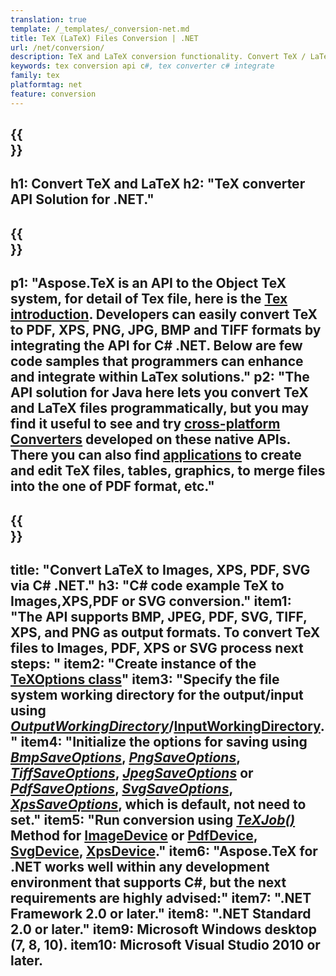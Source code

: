 ```yaml
---
translation: true
template: /_templates/_conversion-net.md
title: TeX (LaTeX) Files Conversion | .NET
url: /net/conversion/
description: TeX and LaTeX conversion functionality. Convert TeX / LaTeX files to PDF, SVG, XPS, and image formats including PNG, JPEG, TIFF, and BMP using this .NET API solution.
keywords: tex conversion api c#, tex converter c# integrate
family: tex
platformtag: net
feature: conversion
---
```


{{<section banner>}}
---
h1: Convert TeX and LaTeX 
h2: "TeX converter API Solution for .NET."
---

{{<section overview>}}
---
p1: "Aspose.TeX is an API to the Object TeX system, for detail of Tex file, here is the [Tex introduction](https://docs.aspose.com/tex/cpp/what-is-tex/). Developers can easily convert TeX to PDF, XPS, PNG, JPG, BMP and TIFF formats by integrating the API for C# .NET. Below are few code samples that programmers can enhance and integrate within LaTex solutions."
p2: "The API solution for Java here lets you convert TeX and LaTeX files programmatically, but you may find it useful to see and try [cross-platform Converters](https://products.aspose.app/tex/conversion) developed on these native APIs. There you can also find [applications](https://products.aspose.app/tex/applications) to create and edit TeX files, tables, graphics, to merge files into the one of PDF format, etc."
---

{{<section feature1>}}
---
title: "Convert LaTeX to Images, XPS, PDF, SVG via C# .NET."
h3: "C# code example TeX to Images,XPS,PDF or SVG conversion."
item1: "The API supports BMP, JPEG, PDF, SVG, TIFF, XPS, and PNG as output formats. To convert TeX files to Images, PDF, XPS or SVG process next steps: "
item2: "Create instance of the [TeXOptions class](https://reference.aspose.com/tex/net/aspose.tex/texoptions/)"
item3:  "Specify the file system working directory for the output/input using [*OutputWorkingDirectory*](https://reference.aspose.com/tex/net/aspose.tex/texoptions/outputworkingdirectory/)/[InputWorkingDirectory](https://reference.aspose.com/tex/net/aspose.tex/texoptions/inputworkingdirectory/)."
item4: "Initialize the options for saving using [*BmpSaveOptions*](https://reference.aspose.com/tex/net/aspose.tex.presentation.image/bmpsaveoptions/), [*PngSaveOptions*](https://reference.aspose.com/tex/net/aspose.tex.presentation.image/pngsaveoptions/), [*TiffSaveOptions*](https://reference.aspose.com/tex/net/aspose.tex.presentation.image/tiffsaveoptions/), [*JpegSaveOptions*](https://reference.aspose.com/tex/net/aspose.tex.presentation.image/jpegsaveoptions/) or [*PdfSaveOptions*](https://reference.aspose.com/tex/net/aspose.tex.presentation.pdf/pdfsaveoptions/), [*SvgSaveOptions*](https://reference.aspose.com/tex/net/aspose.tex.presentation.svg/svgsaveoptions/),  [*XpsSaveOptions*](https://reference.aspose.com/tex/net/aspose.tex.presentation.xps/xpssaveoptions/), which is default, not need to set."
item5: "Run conversion using [*TeXJob()*](https://reference.aspose.com/tex/net/aspose.tex/texjob/) Method for [ImageDevice](https://reference.aspose.com/tex/net/aspose.tex.presentation.image/imagedevice/) or [PdfDevice](https://reference.aspose.com/tex/net/aspose.tex.presentation.pdf/pdfdevice/), [SvgDevice](https://reference.aspose.com/tex/net/aspose.tex.presentation.svg/svgdevice/), [XpsDevice](https://reference.aspose.com/tex/net/aspose.tex.presentation.xps/xpsdevice/)."
item6: "Aspose.TeX for .NET works well within any development environment that supports C#, but the next requirements are highly advised:"
item7: ".NET Framework 2.0 or later."
item8: ".NET Standard 2.0 or later."
item9: Microsoft Windows desktop (7, 8, 10).
item10: Microsoft Visual Studio 2010 or later.
---
